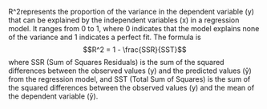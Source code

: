 R^2represents the proportion of the variance in the dependent variable (y) that can be explained by the independent variables (x) in a regression model. It ranges from 0 to 1, where 0 indicates that the model explains none of the variance and 1 indicates a perfect fit. The formula is
$$R^2 = 1 - \frac{SSR}{SST}$$
where SSR (Sum of Squares Residuals) is the sum of the squared differences between the observed values (y) and the predicted values (ŷ) from the regression model, and SST (Total Sum of Squares) is the sum of the squared differences between the observed values (y) and the mean of the dependent variable (ȳ).